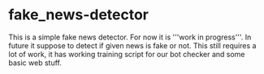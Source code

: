 # fake_news-detector
This is a simple fake news detector. For now it is '''work in progress'''. In future it suppose to detect if given news is fake or not.
This still requires a lot of work, it has working training script for our bot checker and some basic web stuff.
